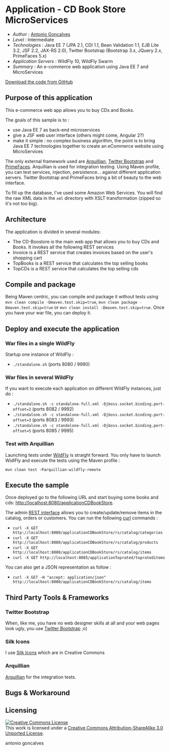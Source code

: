 # Application - CD Book Store MicroServices

* *Author* : [Antonio Goncalves](http://www.antoniogoncalves.org)
* *Level* : Intermediate
* *Technologies* : Java EE 7 (JPA 2.1, CDI 1.1, Bean Validation 1.1, EJB Lite 3.2, JSF 2.2, JAX-RS 2.0), Twitter Bootstrap (Bootstrap 3.x, JQuery 2.x, PrimeFaces 5.x)
* *Application Servers* : WildFly 10, WildFly Swarm
* *Summary* : An e-commerce web application using Java EE 7 and MicroServices

[Download the code from GitHub](https://github.com/agoncal/agoncal-application-cdbookstore-ms)

## Purpose of this application

This e-commerce web app allows you to buy CDs and Books.

The goals of this sample is to :

* use Java EE 7 as back-end microservices 
* give a JSF web user interface (others might come, Angular 2?) 
* make it simple : no complex business algorithm, the point is to bring Java EE 7 technologies together to create an eCommerce website using MicroServices

The only external framework used are [Arquillian](http://arquillian.org/), [Twitter Bootstrap](http://twitter.github.io/bootstrap/) and [PrimeFaces](http://www.primefaces.org/). Arquillian is used for integration testing. Using Maven profile, you can test services, injection, persistence... against different application servers. Twitter Bootstrap and PrimeFaces bring a bit of beauty to the web interface.

To fill up the database, I've used some Amazon Web Services. You will find the raw XML data in the `xml` directory with XSLT transformation (zipped so it's not too big).

## Architecture

The application is divided in several modules: 

* The CD-Boostore is the main web app that allows you to buy CDs and Books. It invokes all the following REST services
* Invoice is a REST service that creates invoices based on the user's shopping cart
* TopBooks is a REST service that calculates the top selling books
* TopCDs is a REST service that calculates the top selling cds

## Compile and package

Being Maven centric, you can compile and package it without tests using `mvn clean compile -Dmaven.test.skip=true`, `mvn clean package -Dmaven.test.skip=true` or `mvn clean install -Dmaven.test.skip=true`. Once you have your war file, you can deploy it.

## Deploy and execute the application

### War files in a single WildFly

Startup one instance of WildFly :

* `./standalone.sh` (ports 8080 / 9990)

### War files in several WildFly

If you want to execute each application on different WildFly instances, just do :

* `./standalone.sh -c standalone-full.xml -Djboss.socket.binding.port-offset=2` (ports 8082 / 9992)
* `./standalone.sh -c standalone-full.xml -Djboss.socket.binding.port-offset=3` (ports 8083 / 9993)
* `./standalone.sh -c standalone-full.xml -Djboss.socket.binding.port-offset=5` (ports 8085 / 9995)

### Test with Arquillian

Launching tests under [WildFly](http://www.wildfly.org/) is straight forward. You only have to launch WidlFly and execute the tests using the Maven profile :

    mvn clean test -Parquillian-wildfly-remote

## Execute the sample

Once deployed go to the following URL and start buying some books and cds: [http://localhost:8080/applicationCDBookStore](http://localhost:8080/applicationCDBookStore).

The admin [REST interface](rs/application.wadl) allows you to create/update/remove items in the catalog, orders or customers. You can run the following [curl](http://curl.haxx.se/) commands :

* `curl -X GET http://localhost:8080/applicationCDBookStore/rs/catalog/categories`
* `curl -X GET http://localhost:8080/applicationCDBookStore/rs/catalog/products`
* `curl -X GET http://localhost:8080/applicationCDBookStore/rs/catalog/items`
* `curl -X GET http://localhost:8085/applicationToprated/toprateditems`

You can also get a JSON representation as follow :

* `curl -X GET -H "accept: application/json" http://localhost:8080/applicationCDBookStore/rs/catalog/items`

## Third Party Tools & Frameworks

### Twitter Bootstrap

When, like me, you have no web designer skills at all and your web pages look ugly, you use [Twitter Bootstrap](http://twitter.github.com/bootstrap/) ;o)

### Silk Icons

I use [Silk Icons](http://www.famfamfam.com/lab/icons/silk/) which are in Creative Commons

### Arquillian

[Arquillian](http://arquillian.org/) for the integration tests.

## Bugs & Workaround


## Licensing

<a rel="license" href="http://creativecommons.org/licenses/by-sa/3.0/"><img alt="Creative Commons License" style="border-width:0" src="http://i.creativecommons.org/l/by-sa/3.0/88x31.png" /></a><br />This work is licensed under a <a rel="license" href="http://creativecommons.org/licenses/by-sa/3.0/">Creative Commons Attribution-ShareAlike 3.0 Unported License</a>.

<div class="footer">
    <span class="footerTitle"><span class="uc">a</span>ntonio <span class="uc">g</span>oncalves</span>
</div>
